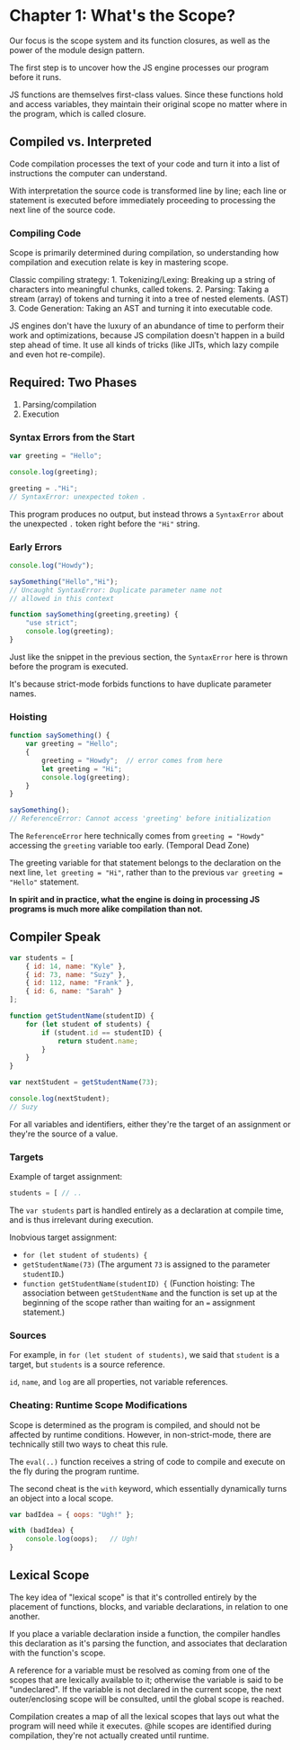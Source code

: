 # Chapter 1: What's the Scope?

Our focus is the scope system and its function closures, as well as the power of the module design pattern.

The first step is to uncover how the JS engine processes our program before it runs.

JS functions are themselves first-class values. Since these functions hold and access variables, they maintain their original scope no matter where in the program, which is called closure.

## Compiled vs. Interpreted

Code compilation processes the text of your code and turn it into a list of instructions the computer can understand.

With interpretation the source code is transformed line by line; each line or statement is executed before immediately proceeding to processing the next line of the source code.

### Compiling Code

Scope is primarily determined during compilation, so understanding how compilation and execution relate is key in mastering scope.

Classic compiling strategy: 1. Tokenizing/Lexing: Breaking up a string of characters into meaningful chunks, called tokens. 2. Parsing: Taking a stream \(array\) of tokens and turning it into a tree of nested elements. \(AST\) 3. Code Generation: Taking an AST and turning it into executable code.

JS engines don't have the luxury of an abundance of time to perform their work and optimizations, because JS compilation doesn't happen in a build step ahead of time. It use all kinds of tricks \(like JITs, which lazy compile and even hot re-compile\).

## Required: Two Phases

1. Parsing/compilation
2. Execution

### Syntax Errors from the Start

```javascript
var greeting = "Hello";

console.log(greeting);

greeting = ."Hi";
// SyntaxError: unexpected token .
```

This program produces no output, but instead throws a `SyntaxError` about the unexpected `.` token right before the `"Hi"` string.

### Early Errors

```javascript
console.log("Howdy");

saySomething("Hello","Hi");
// Uncaught SyntaxError: Duplicate parameter name not
// allowed in this context

function saySomething(greeting,greeting) {
    "use strict";
    console.log(greeting);
}
```

Just like the snippet in the previous section, the `SyntaxError` here is thrown before the program is executed.

It's because strict-mode forbids functions to have duplicate parameter names.

### Hoisting

```javascript
function saySomething() {
    var greeting = "Hello";
    {
        greeting = "Howdy";  // error comes from here
        let greeting = "Hi";
        console.log(greeting);
    }
}

saySomething();
// ReferenceError: Cannot access 'greeting' before initialization
```

The `ReferenceError` here technically comes from `greeting = "Howdy"` accessing the `greeting` variable too early. \(Temporal Dead Zone\)

The greeting variable for that statement belongs to the declaration on the next line, `let greeting = "Hi"`, rather than to the previous `var greeting = "Hello"` statement.

**In spirit and in practice, what the engine is doing in processing JS programs is much more alike compilation than not.**

## Compiler Speak

```javascript
var students = [
    { id: 14, name: "Kyle" },
    { id: 73, name: "Suzy" },
    { id: 112, name: "Frank" },
    { id: 6, name: "Sarah" }
];

function getStudentName(studentID) {
    for (let student of students) {
        if (student.id == studentID) {
            return student.name;
        }
    }
}

var nextStudent = getStudentName(73);

console.log(nextStudent);
// Suzy
```

For all variables and identifiers, either they're the target of an assignment or they're the source of a value.

### Targets

Example of target assignment:

```javascript
students = [ // ..
```

The `var students` part is handled entirely as a declaration at compile time, and is thus irrelevant during execution.

Inobvious target assignment:

* `for (let student of students) {`
* `getStudentName(73)` \(The argument `73` is assigned to the parameter `studentID`.\)
* `function getStudentName(studentID) {` \(Function hoisting: The association between `getStudentName` and the function is set up at the beginning of the scope rather than waiting for an `=` assignment statement.\)

### Sources

For example, in `for (let student of students)`, we said that `student` is a target, but `students` is a source reference.

`id`, `name`, and `log` are all properties, not variable references.

### Cheating: Runtime Scope Modifications

Scope is determined as the program is compiled, and should not be affected by runtime conditions. However, in non-strict-mode, there are technically still two ways to cheat this rule.

The `eval(..)` function receives a string of code to compile and execute on the fly during the program runtime.

The second cheat is the `with` keyword, which essentially dynamically turns an object into a local scope.

```javascript
var badIdea = { oops: "Ugh!" };

with (badIdea) {
    console.log(oops);   // Ugh!
}
```

## Lexical Scope

The key idea of "lexical scope" is that it's controlled entirely by the placement of functions, blocks, and variable declarations, in relation to one another.

If you place a variable declaration inside a function, the compiler handles this declaration as it's parsing the function, and associates that declaration with the function's scope.

A reference for a variable must be resolved as coming from one of the scopes that are lexically available to it; otherwise the variable is said to be "undeclared". If the variable is not declared in the current scope, the next outer/enclosing scope will be consulted, until the global scope is reached.

Compilation creates a map of all the lexical scopes that lays out what the program will need while it executes. @hile scopes are identified during compilation, they're not actually created until runtime.

